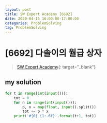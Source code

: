 ```yaml
---
layout: post
title: SW Expert Academy [6692]
date: 2020-04-15 16:00:00-17:00:00
categories: ProblemSolving
tag: ProblemSolving
---
```


# [6692] 다솔이의 월급 상자
> [SW Expert Academy](https://swexpertacademy.com/main/main.do){: target="_blank"}

## my solution
```python
for t in range(int(input())):
    tot = 0
    for n in range(int(input())):
        p, x = map(float, input().split())
        tot += p * x
    print('#{0} {1:.6f}'.format(t+1, tot))
```
